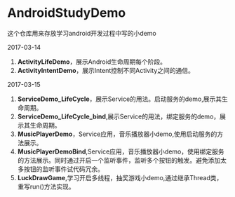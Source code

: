# AndroidStudyDemo
这个仓库用来存放学习android开发过程中写的小demo

2017-03-14
1. **ActivityLifeDemo**，展示Android生命周期每个阶段。
2. **ActivityIntentDemo**，展示Intent控制不同Activity之间的通信。

2017-03-15
1. **ServiceDemo_LifeCycle**，展示Service的用法。启动服务的demo,展示其生命周期。
2. **ServiceDemo_LifeCycle_bind**,展示Service的用法，绑定服务的demo，展示其生命周期。
2. **MusicPlayerDemo**，Service应用，音乐播放器小demo,使用启动服务的方法展示。
3. **MusicPlayerDemoBind**,Service应用，音乐播放器小demo，使用绑定服务的方法展示。同时通过开启一个监听事件，监听多个按钮的触发。避免添加太多按钮的监听事件试代码冗余。
4. **LuckDrawGame**,学习开启多线程，抽奖游戏小demo,通过继承Thread类，重写run()方法实现。